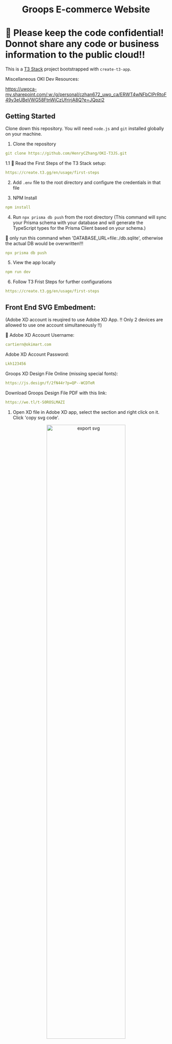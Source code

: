 <h1 align="center">
  Groops E-commerce Website
</h1>

# 🚨 Please keep the code confidential! Donnot share any code or business information to the public cloud‼️

This is a [T3 Stack](https://create.t3.gg/) project bootstrapped with `create-t3-app`.

Miscellaneous OKI Dev Resources:

https://uwoca-my.sharepoint.com/:w:/g/personal/czhan672_uwo_ca/ERWT4wNFbClPrRtoF49y3eUBeVWG58FtnWjCzUfrirjA8Q?e=JQpzj2

## Getting Started
Clone down this repository. You will need `node.js` and `git` installed globally on your machine.

1. Clone the repository
```yaml
git clone https://github.com/HenryCZhang/OKI-T3JS.git
```
1.1 🚨 Read the First Steps of the T3 Stack setup:

```yaml
https://create.t3.gg/en/usage/first-steps
```

2. Add `.env` file to the root directory and configure the credentials in that file

4. NPM Install
```yaml
npm install
```
4. Run `npx prisma db push` from the root directory 
(This command will sync your Prisma schema with your database and will generate the TypeScript types for the Prisma Client based on your schema.)

🚨 only run this command when 'DATABASE_URL=file:./db.sqlite', otherwise the actual DB would be overwritten!‼️

```yaml
npx prisma db push
```
5. View the app locally
```yaml
npm run dev
```
6. Follow T3 Frist Steps for further configurations
```yaml
https://create.t3.gg/en/usage/first-steps
```
## Front End SVG Embedment:

(Adobe XD account is reuqired to use Adobe XD App. ‼️ Only 2 devices are allowed to use one account simultaneously ‼️)

🔑 Adobe XD Account Username: 
```yaml
cartiern@okimart.com
```
Adobe XD Account Password: 
```yaml
Lkh123456
```

Groops XD Design File Online (missing special fonts): 

```yaml
https://js.design/f/2fN44r?p=QP--WCDTeR
```

Download Groops Design File PDF with this link: 

```yaml
https://we.tl/t-S0ROSLMAZI
```

1. Open XD file in Adobe XD app, select the section and right click on it. Click 'copy svg code'.
<div align="center">
  <img alt= "export svg" src="https://github.com/HenryCZhang/OKI-T3JS/blob/dev/README_Img/export_svg.png" width="70%"/>
</div>

2. In your code editor, create a SVG file in public/assets directory, paste the SVG code there and delete Width and Height properties!
<div align="center">
  <img alt="edit svg" src="https://github.com/HenryCZhang/OKI-T3JS/blob/dev/README_Img/edit_svg.png" width="70%"/>
</div>


## What's next? How do I make an app with this?

We try to keep this project as simple as possible, so you can start with just the scaffolding we set up for you, and add additional things later when they become necessary.

If you are not familiar with the different technologies used in this project, please refer to the respective docs. If you still are in the wind, please join our [Discord](https://t3.gg/discord) and ask for help.

- [Next.js](https://nextjs.org)
- [NextAuth.js](https://next-auth.js.org)
- [Prisma](https://prisma.io)
- [Tailwind CSS](https://tailwindcss.com)
- [tRPC](https://trpc.io)

## Learn More

To learn more about the [T3 Stack](https://create.t3.gg/), take a look at the following resources:

- [Documentation](https://create.t3.gg/)
- [Learn the T3 Stack](https://create.t3.gg/en/faq#what-learning-resources-are-currently-available) — Check out these awesome tutorials

You can check out the [create-t3-app GitHub repository](https://github.com/t3-oss/create-t3-app) — your feedback and contributions are welcome!

## How do I deploy this?

Follow our deployment guides for [Vercel](https://create.t3.gg/en/deployment/vercel) and [Docker](https://create.t3.gg/en/deployment/docker) for more information.
